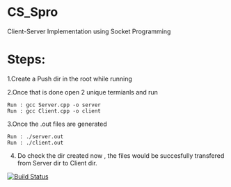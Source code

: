 # CS_Spro
Client-Server Implementation using Socket Programming  

# Steps:

1.Create a Push dir in the root while running


2.Once that is done open 2 unique termianls and run 

    Run : gcc Server.cpp -o server 
    Run : gcc Client.cpp -o client
    
    
3.Once the .out files are generated

    Run : ./server.out
    Run : ./client.out
    
4. Do check the dir created now , the files would be succesfully transfered from Server dir to Client dir.



[![Build Status](https://travis-ci.org/{99002442}/{CS_Spro}.png?branch=master)](https://travis-ci.org/{99002442}/{CS_Spro})
